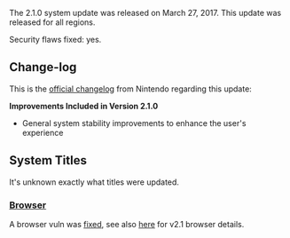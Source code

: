The 2.1.0 system update was released on March 27, 2017. This update was
released for all regions.

Security flaws fixed: yes.

## Change-log

This is the [official
changelog](http://en-americas-support.nintendo.com/app/answers/detail/a_id/22525/p/897)
from Nintendo regarding this update:

**Improvements Included in Version 2.1.0**

  - General system stability improvements to enhance the user's
    experience

## System Titles

It's unknown exactly what titles were updated.

### [Browser](Internet%20Browser.md "wikilink")

A browser vuln was [fixed](Switch%20Userland%20Flaws.md "wikilink"), see
also [here](Internet%20Browser.md "wikilink") for v2.1 browser details.
